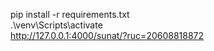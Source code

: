 pip install -r requirements.txt  
.\venv\Scripts\activate  
http://127.0.0.1:4000/sunat/?ruc=20608818872  

